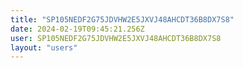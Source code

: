 ```yaml
---
title: "SP105NEDF2G75JDVHW2E5JXVJ48AHCDT36B8DX7S8"
date: 2024-02-19T09:45:21.256Z
user: SP105NEDF2G75JDVHW2E5JXVJ48AHCDT36B8DX7S8
layout: "users"
---
```

    